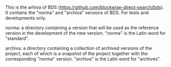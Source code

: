 This is the arhiva of BDS (https://github.com/blockwise-direct-search/bds). It contains the "norma" and "archiva" versions of BDS. For tests and developments only.

norma: a directory containing a version that will be used as the reference version in the
development of the new version. "norma" is the Latin word for "standard".

archiva: a directory containing a collection of archived versions of the project, each of which
is a snapshot of the project together with the corresponding "norma" version. "archiva" is the
Latin word for "archives".